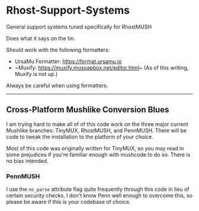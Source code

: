 # Rhost-Support-Systems
General support systems tuned specifically for RhostMUSH

Does what it says on the tin.

Should work with the following formatters:
* UrsaMu Formatter: https://format.ursamu.io
* ~Muxify: https://muxify.musoapbox.net/editor.html~ (As of this writing, Muxify is not up.)

Always be careful when using formatters.

---

## Cross-Platform Mushlike Conversion Blues

I am trying hard to make all of of this code work on the three major current Mushlike branches: TinyMUX, RhostMUSH, and PennMUSH. There will be code to tweak the installation to the platform of your choice.

Most of this code was originally written for TinyMUX, so you may read in some prejudices if you're familiar enough with mushcode to do so. There is no bias intended.

### PennMUSH

I use the `no_parse` attribute flag quite frequently through this code in lieu of certain security checks. I don't know Penn well enough to overcome this, so please be aware if this is your codebase of choice.
